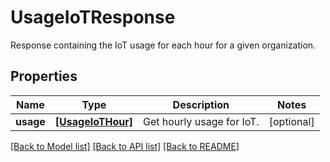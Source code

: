 # UsageIoTResponse

Response containing the IoT usage for each hour for a given organization.

## Properties
Name | Type | Description | Notes
------------ | ------------- | ------------- | -------------
**usage** | [**[UsageIoTHour]**](UsageIoTHour.md) | Get hourly usage for IoT. | [optional] 

[[Back to Model list]](README.md#documentation-for-models) [[Back to API list]](README.md#documentation-for-api-endpoints) [[Back to README]](README.md)


